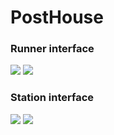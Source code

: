 # PostHouse
### Runner interface

![](https://github.com/Jesx/PostHouse/blob/master/Runner1.gif)
![](https://github.com/Jesx/PostHouse/blob/master/Runner2.gif)

### Station interface

![](https://github.com/Jesx/PostHouse/blob/master/Station1.gif)
![](https://github.com/Jesx/PostHouse/blob/master/Station2.gif)
